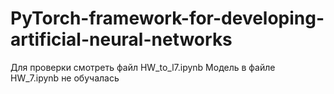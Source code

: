 # PyTorch-framework-for-developing-artificial-neural-networks

Для проверки смотреть файл HW_to_l7.ipynb
Модель в файле HW_7.ipynb не обучалась
